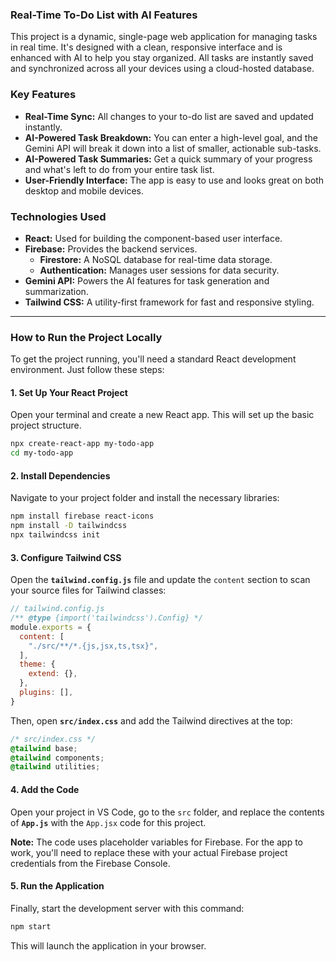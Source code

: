 ### Real-Time To-Do List with AI Features

This project is a dynamic, single-page web application for managing tasks in real time. It's designed with a clean, responsive interface and is enhanced with AI to help you stay organized. All tasks are instantly saved and synchronized across all your devices using a cloud-hosted database.

### Key Features

  * **Real-Time Sync:** All changes to your to-do list are saved and updated instantly.
  * **AI-Powered Task Breakdown:** You can enter a high-level goal, and the Gemini API will break it down into a list of smaller, actionable sub-tasks.
  * **AI-Powered Task Summaries:** Get a quick summary of your progress and what's left to do from your entire task list.
  * **User-Friendly Interface:** The app is easy to use and looks great on both desktop and mobile devices.

### Technologies Used

  * **React:** Used for building the component-based user interface.
  * **Firebase:** Provides the backend services.
      * **Firestore:** A NoSQL database for real-time data storage.
      * **Authentication:** Manages user sessions for data security.
  * **Gemini API:** Powers the AI features for task generation and summarization.
  * **Tailwind CSS:** A utility-first framework for fast and responsive styling.

-----

### How to Run the Project Locally

To get the project running, you'll need a standard React development environment. Just follow these steps:

#### 1\. Set Up Your React Project

Open your terminal and create a new React app. This will set up the basic project structure.

```bash
npx create-react-app my-todo-app
cd my-todo-app
```

#### 2\. Install Dependencies

Navigate to your project folder and install the necessary libraries:

```bash
npm install firebase react-icons
npm install -D tailwindcss
npx tailwindcss init
```

#### 3\. Configure Tailwind CSS

Open the **`tailwind.config.js`** file and update the `content` section to scan your source files for Tailwind classes:

```javascript
// tailwind.config.js
/** @type {import('tailwindcss').Config} */
module.exports = {
  content: [
    "./src/**/*.{js,jsx,ts,tsx}",
  ],
  theme: {
    extend: {},
  },
  plugins: [],
}
```

Then, open **`src/index.css`** and add the Tailwind directives at the top:

```css
/* src/index.css */
@tailwind base;
@tailwind components;
@tailwind utilities;
```

#### 4\. Add the Code

Open your project in VS Code, go to the `src` folder, and replace the contents of **`App.js`** with the `App.jsx` code for this project.

**Note:** The code uses placeholder variables for Firebase. For the app to work, you'll need to replace these with your actual Firebase project credentials from the Firebase Console.

#### 5\. Run the Application

Finally, start the development server with this command:

```bash
npm start
```

This will launch the application in your browser.
